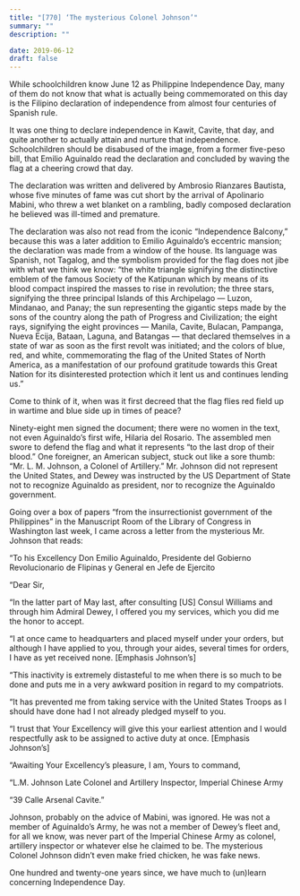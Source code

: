 ```yaml
---
title: "[770] ‘The mysterious Colonel Johnson’"
summary: ""
description: ""

date: 2019-06-12
draft: false
---
```


While schoolchildren know June 12 as Philippine Independence Day, many of them do not know that what is actually being commemorated on this day is the Filipino declaration of independence from almost four centuries of Spanish rule.

It was one thing to declare independence in Kawit, Cavite, that day, and quite another to actually attain and nurture that independence. Schoolchildren should be disabused of the image, from a former five-peso bill, that Emilio Aguinaldo read the declaration and concluded by waving the flag at a cheering crowd that day.

The declaration was written and delivered by Ambrosio Rianzares Bautista, whose five minutes of fame was cut short by the arrival of Apolinario Mabini, who threw a wet blanket on a rambling, badly composed declaration he believed was ill-timed and premature.

The declaration was also not read from the iconic “Independence Balcony,” because this was a later addition to Emilio Aguinaldo’s eccentric mansion; the declaration was made from a window of the house. Its language was Spanish, not Tagalog, and the symbolism provided for the flag does not jibe with what we think we know: “the white triangle signifying the distinctive emblem of the famous Society of the Katipunan which by means of its blood compact inspired the masses to rise in revolution; the three stars, signifying the three principal Islands of this Archipelago — Luzon, Mindanao, and Panay; the sun representing the gigantic steps made by the sons of the country along the path of Progress and Civilization; the eight rays, signifying the eight provinces — Manila, Cavite, Bulacan, Pampanga, Nueva Ecija, Bataan, Laguna, and Batangas — that declared themselves in a state of war as soon as the first revolt was initiated; and the colors of blue, red, and white, commemorating the flag of the United States of North America, as a manifestation of our profound gratitude towards this Great Nation for its disinterested protection which it lent us and continues lending us.”

Come to think of it, when was it first decreed that the flag flies red field up in wartime and blue side up in times of peace?

Ninety-eight men signed the document; there were no women in the text, not even Aguinaldo’s first wife, Hilaria del Rosario. The assembled men swore to defend the flag and what it represents “to the last drop of their blood.” One foreigner, an American subject, stuck out like a sore thumb: “Mr. L. M. Johnson, a Colonel of Artillery.” Mr. Johnson did not represent the United States, and Dewey was instructed by the US Department of State not to recognize Aguinaldo as president, nor to recognize the Aguinaldo government.

Going over a box of papers “from the insurrectionist government of the Philippines” in the Manuscript Room of the Library of Congress in Washington last week, I came across a letter from the mysterious Mr. Johnson that reads:

“To his Excellency Don Emilio Aguinaldo, Presidente del Gobierno Revolucionario de Flipinas y General en Jefe de Ejercito

“Dear Sir,

“In the latter part of May last, after consulting [US] Consul Williams and through him Admiral Dewey, I offered you my services, which you did me the honor to accept.

“I at once came to headquarters and placed myself under your orders, but although I have applied to you, through your aides, several times for orders, I have as yet received none. [Emphasis Johnson’s]

“This inactivity is extremely distasteful to me when there is so much to be done and puts me in a very awkward position in regard to my compatriots.

“It has prevented me from taking service with the United States Troops as I should have done had I not already pledged myself to you.

“I trust that Your Excellency will give this your earliest attention and I would respectfully ask to be assigned to active duty at once. [Emphasis Johnson’s]

“Awaiting Your Excellency’s pleasure, I am, Yours to command,

“L.M. Johnson Late Colonel and Artillery Inspector, Imperial Chinese Army

“39 Calle Arsenal Cavite.”

Johnson, probably on the advice of Mabini, was ignored. He was not a member of Aguinaldo’s Army, he was not a member of Dewey’s fleet and, for all we know, was never part of the Imperial Chinese Army as colonel, artillery inspector or whatever else he claimed to be. The mysterious Colonel Johnson didn’t even make fried chicken, he was fake news.

One hundred and twenty-one years since, we have much to (un)learn concerning Independence Day.
